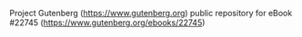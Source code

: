 Project Gutenberg (https://www.gutenberg.org) public repository for eBook #22745 (https://www.gutenberg.org/ebooks/22745)
